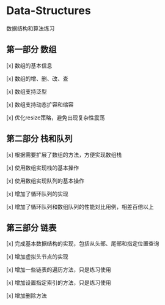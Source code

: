 # Data-Structures
数据结构和算法练习
## 第一部分 数组
[x] 数组的基本信息

[x] 数组的增、删、改、查

[x] 数组支持泛型

[x] 数组支持动态扩容和缩容

[x] 优化resize策略，避免出现复杂性震荡

## 第二部分 栈和队列
[x] 根据需要扩展了数组的方法，方便实现数组栈

[x] 使用数组实现栈的基本操作

[x] 使用数组实现队列的基本操作  

[x] 增加了循环队列的实现

[x] 增加了循环队列和数组队列的性能对比用例，相差百倍以上

## 第三部分 链表
[x] 完成基本数据结构的实现，包括从头部、尾部和指定位置查询

[x] 增加虚拟头节点的实现

[x] 增加一些链表的遍历方法，只是练习使用

[x] 增加设置指定索引的方法，只是练习使用

[x] 增加删除方法
